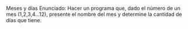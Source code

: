  Meses y días
 Enunciado:
Hacer un programa que, dado el número de un mes (1,2,3,4…12), presente el nombre del mes y determine la cantidad de días que tiene.
